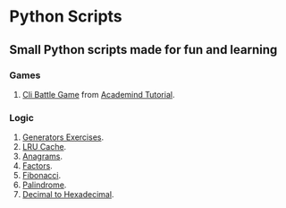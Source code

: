 # Python Scripts

## Small Python scripts made for fun and learning

### Games

1. [Cli Battle Game](scripts/games/cli_battle_game.py) from [Academind Tutorial].

### Logic

1. [Generators Exercises](scripts/generators/).
2. [LRU Cache](scripts/lru_cache/).
3. [Anagrams](scripts/anagrams.py).
4. [Factors](scripts/factors.py).
5. [Fibonacci](scripts/fibonacci.py).
6. [Palindrome](scripts/palindrome.py).
7. [Decimal to Hexadecimal](scripts/dec_to_hex.py).

[academind tutorial]: https://www.youtube.com/watch?v=kDdTgxv2Vv0

